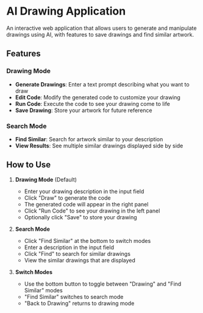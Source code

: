 # AI Drawing Application

An interactive web application that allows users to generate and manipulate drawings using AI, with features to save drawings and find similar artwork.

## Features

### Drawing Mode
- **Generate Drawings**: Enter a text prompt describing what you want to draw
- **Edit Code**: Modify the generated code to customize your drawing
- **Run Code**: Execute the code to see your drawing come to life
- **Save Drawing**: Store your artwork for future reference

### Search Mode
- **Find Similar**: Search for artwork similar to your description
- **View Results**: See multiple similar drawings displayed side by side

## How to Use

1. **Drawing Mode** (Default)
   - Enter your drawing description in the input field
   - Click "Draw" to generate the code
   - The generated code will appear in the right panel
   - Click "Run Code" to see your drawing in the left panel
   - Optionally click "Save" to store your drawing

2. **Search Mode**
   - Click "Find Similar" at the bottom to switch modes
   - Enter a description in the input field
   - Click "Find" to search for similar drawings
   - View the similar drawings that are displayed

3. **Switch Modes**
   - Use the bottom button to toggle between "Drawing" and "Find Similar" modes
   - "Find Similar" switches to search mode
   - "Back to Drawing" returns to drawing mode

